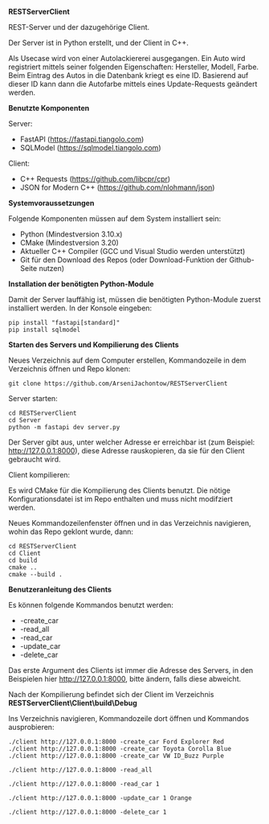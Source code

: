 **RESTServerClient**

REST-Server und der dazugehörige Client.

Der Server ist in Python erstellt, und der Client in C++.

Als Usecase wird von einer Autolackiererei ausgegangen. Ein Auto wird registriert mittels seiner folgenden Eigenschaften: Hersteller, Modell, Farbe. Beim Eintrag des Autos in die Datenbank kriegt es eine ID. Basierend auf dieser ID kann dann die Autofarbe mittels eines Update-Requests geändert werden.

**Benutzte Komponenten**

Server:
* FastAPI (https://fastapi.tiangolo.com)
* SQLModel (https://sqlmodel.tiangolo.com)

Client:
* C++ Requests (https://github.com/libcpr/cpr)
* JSON for Modern C++ (https://github.com/nlohmann/json)

**Systemvoraussetzungen**

Folgende Komponenten müssen auf dem System installiert sein:
* Python (Mindestversion 3.10.x)
* CMake (Mindestversion 3.20)
* Aktueller C++ Compiler (GCC und Visual Studio werden unterstützt)
* Git für den Download des Repos (oder Download-Funktion der Github-Seite nutzen)

**Installation der benötigten Python-Module**

Damit der Server lauffähig ist, müssen die benötigten Python-Module zuerst installiert werden. In der Konsole eingeben:

```
pip install "fastapi[standard]"
pip install sqlmodel
```
**Starten des Servers und Kompilierung des Clients**

Neues Verzeichnis auf dem Computer erstellen, Kommandozeile in dem Verzeichnis öffnen und Repo klonen:

```
git clone https://github.com/ArseniJachontow/RESTServerClient
```

Server starten:

```
cd RESTServerClient
cd Server
python -m fastapi dev server.py
```
Der Server gibt aus, unter welcher Adresse er erreichbar ist (zum Beispiel: http://127.0.0.1:8000), diese Adresse rauskopieren, da sie für den Client gebraucht wird.

Client kompilieren:

Es wird CMake für die Kompilierung des Clients benutzt. Die nötige Konfigurationsdatei ist im Repo enthalten und muss nicht modifziert werden.

Neues Kommandozeilenfenster öffnen und in das Verzeichnis navigieren, wohin das Repo geklont wurde, dann:

```
cd RESTServerClient
cd Client
cd build
cmake ..
cmake --build .
```

**Benutzeranleitung des Clients**

Es können folgende Kommandos benutzt werden:

* -create_car
* -read_all
* -read_car
* -update_car
* -delete_car

Das erste Argument des Clients ist immer die Adresse des Servers, in den Beispielen hier http://127.0.0.1:8000, bitte ändern, falls diese abweicht.

Nach der Kompilierung befindet sich der Client im Verzeichnis **RESTServerClient\Client\build\Debug**

Ins Verzeichnis navigieren, Kommandozeile dort öffnen und Kommandos ausprobieren:

```
./client http://127.0.0.1:8000 -create_car Ford Explorer Red
./client http://127.0.0.1:8000 -create_car Toyota Corolla Blue
./client http://127.0.0.1:8000 -create_car VW ID_Buzz Purple

./client http://127.0.0.1:8000 -read_all

./client http://127.0.0.1:8000 -read_car 1

./client http://127.0.0.1:8000 -update_car 1 Orange

./client http://127.0.0.1:8000 -delete_car 1
```
